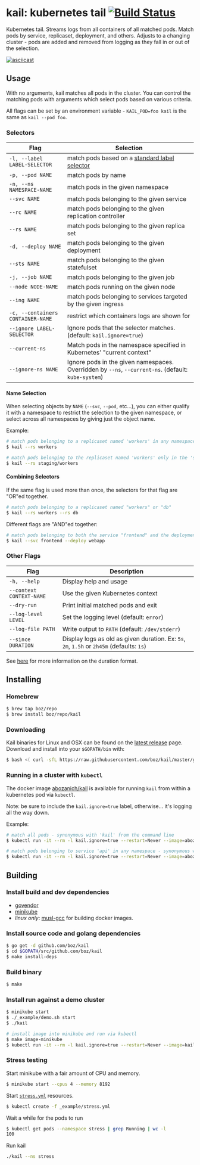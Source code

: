 # kail: kubernetes tail [![Build Status](https://travis-ci.org/boz/kail.svg?branch=master)](https://travis-ci.org/boz/kail)

Kubernetes tail.  Streams logs from all containers of all matched pods.  Match pods by service, replicaset, deployment, and others.  Adjusts to a changing cluster - pods are added and removed from logging as they fall in or out of the selection.

[![asciicast](https://asciinema.org/a/133521.png)](https://asciinema.org/a/133521)

## Usage

With no arguments, kail matches all pods in the cluster.  You can control the matching pods with arguments which select pods based on various criteria.

All flags can be set by an environment variable - `KAIL_POD=foo kail` is the same as `kail --pod foo`.

### Selectors

Flag | Selection
--- | ---
`-l, --label LABEL-SELECTOR` | match pods based on a [standard label selector](https://kubernetes.io/docs/concepts/overview/working-with-objects/labels/)
`-p, --pod NAME` | match pods by name
`-n, --ns NAMESPACE-NAME` | match pods in the given namespace
`--svc NAME` | match pods belonging to the given service
`--rc NAME` | match pods belonging to the given replication controller
`--rs NAME` | match pods belonging to the given replica set
`-d, --deploy NAME` | match pods belonging to the given deployment
`--sts NAME` | match pods belonging to the given statefulset
`-j, --job NAME` | match pods belonging to the given job
`--node NODE-NAME` | match pods running on the given node
`--ing NAME` | match pods belonging to services targeted by the given ingress
`-c, --containers CONTAINER-NAME` | restrict which containers logs are shown for
`--ignore LABEL-SELECTOR` | Ignore pods that the selector matches. (default: `kail.ignore=true`)
`--current-ns` | Match pods in the namespace specified in Kubernetes' "current context"
`--ignore-ns NAME` | Ignore pods in the given namespaces.  Overridden by `--ns`, `--current-ns`. (default: `kube-system`)

#### Name Selection

When selecting objects by `NAME` (`--svc`, `--pod`, etc...), you can either qualify it with a namespace to restrict the selection to the given namespace, or select across all namespaces by giving just the object name.

Example:

```sh
# match pods belonging to a replicaset named 'workers' in any namespace.
$ kail --rs workers

# match pods belonging to the replicaset named 'workers' only in the 'staging' namespace
$ kail --rs staging/workers
```

#### Combining Selectors

If the same flag is used more than once, the selectors for that flag are "OR"ed together.

```sh
# match pods belonging to a replicaset named "workers" or "db"
$ kail --rs workers --rs db
```

Different flags are "AND"ed together:

```sh
# match pods belonging to both the service "frontend" and the deployment "webapp"
$ kail --svc frontend --deploy webapp
```

### Other Flags

Flag | Description
--- | ---
`-h, --help` | Display help and usage
`--context CONTEXT-NAME` | Use the given Kubernetes context
`--dry-run` | Print initial matched pods and exit
`--log-level LEVEL` | Set the logging level (default: `error`)
`--log-file PATH` | Write output to `PATH` (default: `/dev/stderr`)
`--since DURATION` | Display logs as old as given duration. Ex: `5s`, `2m`, `1.5h` or `2h45m` (defaults: `1s`)
See [here](https://golang.org/pkg/time/#ParseDuration) for more information on the duration format.

## Installing

### Homebrew

```sh
$ brew tap boz/repo
$ brew install boz/repo/kail
```

### Downloading

Kail binaries for Linux and OSX can be found on the [latest release](https://github.com/boz/kail/releases/latest) page.  Download and install into your `$GOPATH/bin` with:

```sh
$ bash <( curl -sfL https://raw.githubusercontent.com/boz/kail/master/godownloader.sh) -b "$GOPATH/bin"
```

### Running in a cluster with `kubectl`

The docker image [abozanich/kail](https://hub.docker.com/r/abozanich/kail/) is available for running `kail` from within a kubernetes pod via `kubectl`.

Note: be sure to include the `kail.ignore=true` label, otherwise... it's logging all the way down.

Example:

```sh
# match all pods - synonymous with 'kail' from the command line
$ kubectl run -it --rm -l kail.ignore=true --restart=Never --image=abozanich/kail kail

# match pods belonging to service 'api' in any namespace - synonymous with 'kail --svc api'
$ kubectl run -it --rm -l kail.ignore=true --restart=Never --image=abozanich/kail kail -- --svc api
```

## Building

### Install build and dev dependencies

* [govendor](https://github.com/kardianos/govendor)
* [minikube](https://kubernetes.io/docs/getting-started-guides/minikube/)
* _linux only_: [musl-gcc](https://www.musl-libc.org/how.html) for building docker images.

### Install source code and golang dependencies

```sh
$ go get -d github.com/boz/kail
$ cd $GOPATH/src/github.com/boz/kail
$ make install-deps
```

### Build binary

```sh
$ make
```

### Install run against a demo cluster

```sh
$ minikube start
$ ./_example/demo.sh start
$ ./kail

# install image into minikube and run via kubectl
$ make image-minikube
$ kubectl run -it --rm -l kail.ignore=true --restart=Never --image=kail kail
```

### Stress testing

Start minikube with a fair amount of CPU and memory.

```sh
$ minikube start --cpus 4 --memory 8192
```

Start [`stress.yml`](_example/stress.yml) resources.

```sh
$ kubectl create -f _example/stress.yml
```

Wait a while for the pods to run

```sh
$ kubectl get pods --namespace stress | grep Running | wc -l
100
```

Run kail

```sh
./kail --ns stress
```
